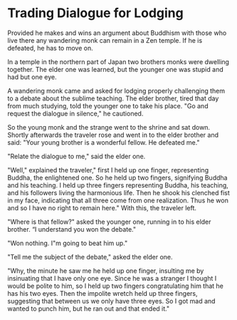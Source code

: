 # Trading Dialogue for Lodging

Provided he makes and wins an argument about Buddhism with those who live there any wandering monk can remain in a Zen temple. If he is defeated, he has to move on.

In a temple in the northern part of Japan two brothers monks were dwelling together. The elder one was learned, but the younger one was stupid and had but one eye.

A wandering monk came and asked for lodging properly challenging them to a debate about the sublime teaching. The elder brother, tired that day from much studying, told the younger one to take his place. "Go and request the dialogue in silence," he cautioned.

So the young monk and the strange went to the shrine and sat down. Shortly afterwards the traveler rose and went in to the elder brother and said: "Your young brother is a wonderful fellow. He defeated me."

"Relate the dialogue to me," said the elder one.

"Well," explained the traveler," first I held up one finger, representing Buddha, the enlightened one. So he held up two fingers, signifying Buddha and his teaching. I held up three fingers representing Buddha, his teaching, and his followers living the harmonious life. Then he shook his clenched fist in my face, indicating that all three come from one realization. Thus he won and so I have no right to remain here." With this, the traveler left.

"Where is that fellow?" asked the younger one, running in to his elder brother. “I understand you won the debate."

"Won nothing. I"m going to beat him up."

"Tell me the subject of the debate," asked the elder one.

"Why, the minute he saw me he held up one finger, insulting me by insinuating that I have only one eye. Since he was a stranger I thought I would be polite to him, so I held up two fingers congratulating him that he has his two eyes. Then the impolite wretch held up three fingers, suggesting that between us we only have three eyes. So I got mad and wanted to punch him, but he ran out and that ended it."
